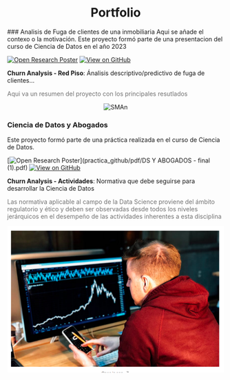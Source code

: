 <center><h1>Portfolio</h1></center>
### Analisis de Fuga de clientes de una inmobiliaria
Aqui se añade el contexo o la motivación. Este proyecto formó parte de una presentacion del curso de Ciencia de Datos en el año 2023

[![Open Research Poster](https://img.shields.io/badge/PDF-Open_Research_Poster-blue?logo=adobe-acrobat-reader&logoColor=white)](practica_github/pdf)
[![View on GitHub](https://img.shields.io/badge/GitHub-View_on_GitHub-blue?logo=GitHub)](https://github.com/JuperCa/julia.github.io/tree/main/agregaciones)

**Churn Analysis - Red Piso**: Ánalisis descriptivo/predictivo de fuga de clientes...

<p style="color:#727272">Aqui va un resumen del proyecto con los principales resutlados</p>

<center><img src ="agregaciones/img/4_1.png" alt="SMAn"></center>


### Ciencia de Datos y Abogados 
Este proyecto formó parte de una práctica realizada en el curso de Ciencia de Datos.

[![Open Research Poster](https://img.shields.io/badge/PDF-Open_Research_Poster-blue?logo=adobe-acrobat-reader&logoColor=white)](practica_github/pdf/DS Y ABOGADOS - final (1).pdf)
[![View on GitHub](https://img.shields.io/badge/GitHub-View_on_GitHub-blue?logo=GitHub)](https://github.com/JuperCa/julia.github.io/tree/main/practica_github/notebooks)

**Churn Analysis - Actividades**: Normativa que debe seguirse para desarrollar la Ciencia de Datos

<p style="color:#727272">Las normativa aplicable al campo de la Data Science proviene del ámbito regulatorio y ético y deben ser observadas desde todos los niveles jerárquicos en el desempeño de las actividades inherentes a esta disciplina  </p>

<center><img src ="practica_github/imagen/imagen1.PNG" alt="SMAn"></center>



